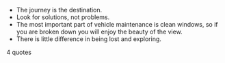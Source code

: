  - The journey is the destination.
 - Look for solutions, not problems.
 - The most important part of vehicle maintenance is clean windows, so if you are broken down you will enjoy the beauty of the view.
 - There is little difference in being lost and exploring.

4 quotes